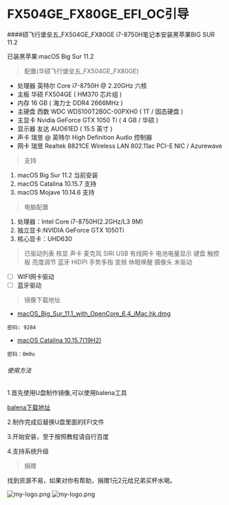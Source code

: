 # FX504GE_FX80GE_EFI_OC引导
####硕飞行堡垒五_FX504GE_FX80GE i7-8750H笔记本安装黑苹果BIG SUR 11.2

已装黑苹果:macOS Big Sur 11.2

>配置(华硕飞行堡垒五_FX504GE_FX80GE)
- 处理器 英特尔 Core i7-8750H @ 2.20GHz 六核
- 主板 华硕 FX504GE ( HM370 芯片组 )
- 内存 16 GB ( 海力士 DDR4 2666MHz )
- 主硬盘 西数 WDC WDS100T2B0C-00PXH0 ( 1T / 固态硬盘 )
- 主显卡 Nvidia GeForce GTX 1050 Ti ( 4 GB / 华硕 )
- 显示器 友达 AUO61ED ( 15.5 英寸 )
- 声卡 瑞昱 @ 英特尔 High Definition Audio 控制器
- 网卡 瑞昱 Realtek 8821CE Wireless LAN 802.11ac PCI-E NIC / Azurewave

> 支持 

1. macOS Big Sur 11.2 当前安装
2. macOS Catalina 10.15.7 支持
3. macOS Mojave 10.14.6 支持
> 电脑配置

1. 处理器：Intel Core i7-8750H(2.2GHz/L3 9M)
2. 独立显卡:NVIDIA GeForce GTX 1050Ti 
3. 核心显卡：UHD630

> 已驱动列表
  核显
  声卡
  麦克风
  SIRI
  USB
  有线网卡
  电池电量显示
  键盘
  触控板
  亮度调节
  蓝牙
  HIDPI
  手势多指
  变频
  休眠唤醒
  摄像头
> 未驱动
- [ ] WIFI网卡驱动
- [ ] 蓝牙驱动

> 镜像下载地址
- [macOS_Big_Sur_11.1_with_OpenCore_6.4_iMac.hk.dmg](https://pan.baidu.com/s/1DFUWJPLS3vgLw7WjDkae6A)
```
密码: 9284
```
- [macOS Catalina 10.15.7(19H2)](https://pan.baidu.com/s/1Utog3XCYFfPKpyh117J13Q)

```
密码：0m0u
```
###### 使用方法
1.首先使用U盘制作镜像,可以使用balena工具

[balena下载地址](https://www.balena.io/etcher/)

2.制作完成后替换U盘里面的EFI文件

3.开始安装，至于按照教程请自行百度

4.支持系统升级
>捐赠
> 
找到资源不易，如果对你有帮助，捐赠1元2元给兄弟买杯水喝。

![my-logo.png](https://web-1251987244.cos.ap-chengdu.myqcloud.com/pay/21614440937_.pic.jpg?imageMogr2/auto-orient/strip%7CimageView2/2/w/300 "my-logo")
![my-logo.png](https://web-1251987244.cos.ap-chengdu.myqcloud.com/pay/31614440937_.pic.jpg?imageMogr2/auto-orient/strip%7CimageView2/2/w/256 "my-logo")
